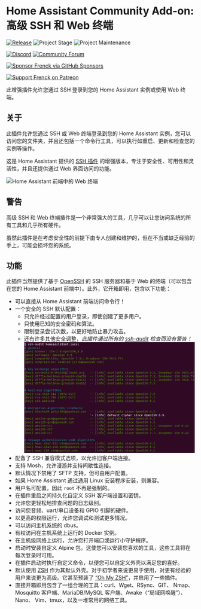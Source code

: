 # Home Assistant Community Add-on: 高级 SSH 和 Web 终端

[![Release][release-shield]][release] ![Project Stage][project-stage-shield] ![Project Maintenance][maintenance-shield]

[![Discord][discord-shield]][discord] [![Community Forum][forum-shield]][forum]

[![Sponsor Frenck via GitHub Sponsors][github-sponsors-shield]][github-sponsors]

[![Support Frenck on Patreon][patreon-shield]][patreon]

此增强插件允许您通过 SSH 登录到您的 Home Assistant 实例或使用 Web 终端。

## 关于

此插件允许您通过 SSH 或 Web 终端登录到您的 Home Assistant 实例，您可以访问您的文件夹，并且还包括一个命令行工具，可以执行如重启、更新和检查您的实例等操作。

这是 Home Assistant 提供的
[SSH 插件][hass-ssh] 的增强版本，专注于安全性、可用性和灵活性，并且还提供通过 Web 界面访问的功能。

![Home Assistant 前端中的 Web 终端][screenshot]

## 警告

高级 SSH 和 Web 终端插件是一个非常强大的工具，几乎可以让您访问系统的所有工具和几乎所有硬件。

虽然此插件是在考虑安全性的前提下由专人创建和维护的，但在不当或缺乏经验的手上，可能会损坏您的系统。

## 功能

此插件当然提供了基于 [OpenSSH][openssh] 的 SSH 服务器和基于 Web 的终端（可以包含在您的 Home Assistant 前端中）。此外，它开箱即用，包含以下功能：

- 可以直接从 Home Assistant 前端访问命令行！
- 一个安全的 SSH 默认配置：
  - 只允许经过配置的用户登录，即使创建了更多用户。
  - 只使用已知的安全密码和算法。
  - 限制登录尝试次数，以更好地防止暴力攻击。
  - 还有许多其他安全调整，_此插件通过所有的 [ssh-audit] 检查而没有警告！_
    ![SSH 审计结果][ssh-audit-image]
- 配备了 SSH 兼容模式选项，以允许旧客户端连接。
- 支持 Mosh，允许漫游并支持间歇性连接。
- 默认情况下禁用了 SFTP 支持，但可由用户配置。
- 如果 Home Assistant 通过通用 Linux 安装程序安装，则兼容。
- 用户名可配置，因此 `root` 不再是强制的。
- 在插件重启之间持久化自定义 SSH 客户端设置和密钥。
- 允许您更轻松地排查问题的日志级别。
- 访问您音频、uart/串口设备和 GPIO 引脚的硬件。
- 以更高的权限运行，允许您调试和测试更多情况。
- 可以访问主机系统的 dbus。
- 有权访问在主机系统上运行的 Docker 实例。
- 在主机级网络上运行，允许您打开端口或运行小守护程序。
- 启动时安装自定义 Alpine 包。这使您可以安装您喜欢的工具，这些工具将在每次登录时可用。
- 在插件启动时执行自定义命令，以便您可以自定义外壳以满足您的喜好。
- 默认使用 [ZSH][zsh] 作为其默认外壳。对于初学者来说更易于使用，对更有经验的用户来说更为高级。它甚至预装了
  [“Oh My ZSH”][ohmyzsh]，并启用了一些插件。
- 直接开箱即用包含了一组合理的工具：curl、Wget、RSync、GIT、
  Nmap、Mosquitto 客户端、MariaDB/MySQL 客户端、Awake（“局域网唤醒”）、Nano、
  Vim、tmux，以及一堆常用的网络工具。

[discord-shield]: https://img.shields.io/discord/478094546522079232.svg
[discord]: https://discord.me/hassioaddons
[forum-shield]: https://img.shields.io/badge/community-forum-brightgreen.svg
[forum]: https://community.home-assistant.io/t/community-hass-io-add-on-ssh-web-terminal/33820?u=frenck
[github-sponsors-shield]: https://frenck.dev/wp-content/uploads/2019/12/github_sponsor.png
[github-sponsors]: https://github.com/sponsors/frenck
[hass-ssh]: https://home-assistant.io/addons/ssh/
[maintenance-shield]: https://img.shields.io/maintenance/yes/2025.svg
[ohmyzsh]: http://ohmyz.sh/
[openssh]: https://www.openssh.com/
[patreon-shield]: https://frenck.dev/wp-content/uploads/2019/12/patreon.png
[patreon]: https://www.patreon.com/frenck
[project-stage-shield]: https://img.shields.io/badge/project%20stage-production%20ready-brightgreen.svg
[release-shield]: https://img.shields.io/badge/version-v20.0.2-blue.svg
[release]: https://github.com/hassio-addons/addon-ssh/tree/v20.0.2
[screenshot]: https://github.com/hassio-addons/addon-ssh/raw/main/images/screenshot.png
[ssh-audit-image]: https://github.com/hassio-addons/addon-ssh/raw/main/images/ssh-audit.png
[ssh-audit]: https://github.com/jtesta/ssh-audit
[zsh]: https://en.wikipedia.org/wiki/Z_shell